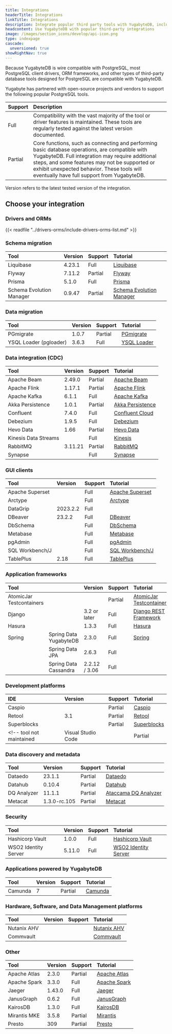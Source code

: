 ```yaml
---
title: Integrations
headerTitle: Integrations
linkTitle: Integrations
description: Integrate popular third party tools with YugabyteDB, including Presto, Prisma, Sequelize, Spring, Flyway, Django, Hasura, Kafka.
headcontent: Use YugabyteDB with popular third-party integrations
image: /images/section_icons/develop/api-icon.png
type: indexpage
cascade:
  unversioned: true
showRightNav: true
---
```


Because YugabyteDB is wire compatible with PostgreSQL, most PostgreSQL client drivers, ORM frameworks, and other types of third-party database tools designed for PostgreSQL are compatible with YugabyteDB.

Yugabyte has partnered with open-source projects and vendors to support the following popular PostgreSQL tools.

| Support | Description |
| :--- | :--- |
| Full    | Compatibility with the vast majority of the tool or driver features is maintained. These tools are regularly tested against the latest version documented. |
| Partial | Core functions, such as connecting and performing basic database operations, are compatible with YugabyteDB. Full integration may require additional steps, and some features may not be supported or exhibit unexpected behavior. These tools will eventually have full support from YugabyteDB. |

Version refers to the latest tested version of the integration.

## Choose your integration

### Drivers and ORMs

{{< readfile "../drivers-orms/include-drivers-orms-list.md" >}}

### Schema migration

| Tool      | Version | Support | Tutorial |
| :-------- | :------ | :------ | :------- |
| Liquibase | 4.23.1  | Full    | [Liquibase](liquibase/) |
| Flyway    | 7.11.2  | Partial | [Flyway](flyway/) |
| Prisma    | 5.1.0   | Full    | [Prisma](prisma/) |
| Schema Evolution Manager | 0.9.47 | Partial | [Schema Evolution Manager](schema-evolution-mgr/) |

### Data migration

| Tool      | Version | Support | Tutorial |
| :---------| :------ | :------ | :------- |
| PGmigrate | 1.0.7   | Partial | [PGmigrate](pgmigrate/) |
| YSQL Loader (pgloader) | 3.6.3 | Full | [YSQL Loader](ysql-loader/) |

### Data integration (CDC)

| Tool           | Version | Support | Tutorial |
| :------------- | :------ | :------ | :------- |
| Apache Beam    | 2.49.0  | Partial | [Apache Beam](apache-beam/) |
| Apache Flink   | 1.17.1  | Partial | [Apache Flink](apache-flink/) |
| Apache Kafka   | 6.1.1   | Full | [Apache Kafka](apache-kafka/) |
| Akka Persistence | 1.0.1 | Partial | [Akka Persistence](akka-ysql/) |
| Confluent      | 7.4.0   | Full | [Confluent Cloud](../explore/change-data-capture/cdc-tutorials/cdc-confluent-cloud/) |
| Debezium       | 1.9.5   | Full | [Debezium](cdc/debezium/) |
| Hevo Data      | 1.66    | Partial | [Hevo Data](hevodata/) |
| Kinesis Data Streams |   | Full | [Kinesis](kinesis/) |
| RabbitMQ       | 3.11.21 | Partial | [RabbitMQ](rabbitmq/) |
| Synapse        |         | Full | [Synapse](../explore/change-data-capture/cdc-tutorials/cdc-azure-event-hub/) |

### GUI clients

| Tool            | Version | Support | Tutorial |
| :-------------- | :------ | :------ | :------- |
| Apache Superset |         | Full    | [Apache Superset](../tools/superset/) |
| Arctype         |         | Full    | [Arctype](../tools/arctype/) |
| DataGrip        | 2023.2.2 | Full   |  |
| DBeaver         | 23.2.2  | Full    | [DBeaver](../tools/dbeaver-ysql/) |
| DbSchema        |         | Full    | [DbSchema](../tools/dbschema/) |
| Metabase        |         | Full    | [Metabase](../tools/metabase/) |
| pgAdmin         |         | Full    | [pgAdmin](../tools/pgadmin/) |
| SQL Workbench/J |         | Full    | [SQL Workbench/J](../tools/sql-workbench/) |
| TablePlus       | 2.18    | Full    | [TablePlus](../tools/tableplus/) |

### Application frameworks

| Tool        |      | Version      | Support | Tutorial |
| :---------- | :--- | :----------- | :------ | :------- |
| AtomicJar Testcontainers | | | Partial | [AtomicJar Testcontainers](atomicjar/) |
| Django | | 3.2 or later | Full | [Django REST Framework](django-rest-framework/) |
| Hasura | | 1.3.3        | Full | [Hasura](hasura/) |
| Spring | Spring Data YugabyteDB | 2.3.0          | Full | [Spring](spring-framework/) |
|        | Spring Data JPA        | 2.6.3          | Full |  |
|        | Spring Data Cassandra  | 2.2.12 / 3.06  | Full |  |

### Development platforms

| IDE         | Version | Support | Tutorial |
| :---------- | :------ | :------ | :------- |
| Caspio      |         | Partial | [Caspio](caspio/) |
| Retool      | 3.1     | Partial | [Retool](retool/) |
| Superblocks |         | Partial | [Superblocks](superblocks/) |
<!-- tool not maintained | Visual Studio Code |  | Partial | [Cassandra Workbench](../tools/visualstudioworkbench/) | -->

### Data discovery and metadata

| Tool        | Version      | Support | Tutorial |
| :---------- | :----------- | :------ | :------- |
| Dataedo     | 23.1.1       | Partial | [Dataedo](dataedo/) |
| Datahub     | 0.10.4      | Partial | [Datahub](datahub/) |
| DQ Analyzer | 11.1.1       | Partial | [Ataccama DQ Analyzer](ataccama/) |
| Metacat     | 1.3.0-rc.105 | Partial | [Metacat](metacat/) |

### Security

| Tool    | Version | Support | Tutorial |
| :------ | :------ | :------ | :------- |
| Hashicorp Vault      | 1.0.0  | Full | [Hashicorp Vault](hashicorp-vault/) |
| WSO2 Identity Server | 5.11.0 | Full | [WSO2 Identity Server](wso2/) |

### Applications powered by YugabyteDB

| Tool    | Version | Support | Tutorial |
| :------ | :------ | :------ | :------- |
| Camunda | 7       | Partial | [Camunda](camunda/) |

### Hardware, Software, and Data Management platforms

| Tool    | Version | Support | Tutorial |
| :------ | :------ | :------ | :------- |
| Nutanix AHV |        |  | [Nutanix AHV](nutanix-ahv/) |
| Commvault | | | [Commvault](commvault/)

### Other

| Tool         | Version | Support | Tutorial |
| :----------- | :------ | :------ | :------- |
| Apache Atlas | 2.3.0   | Partial | [Apache Atlas](atlas-ycql/) |
| Apache Spark | 3.3.0   | Full    | [Apache Spark](apache-spark/) |
| Jaeger       | 1.43.0  | Full    | [Jaeger](jaeger/) |
| JanusGraph   | 0.6.2   | Full    | [JanusGraph](janusgraph/) |
| KairosDB     | 1.3.0   | Full    | [KairosDB](kairosdb/) |
| Mirantis MKE | 3.5.8   | Partial | [Mirantis](mirantis/) |
| Presto       | 309     | Partial | [Presto](presto/) |

<!--
<ul class="nav yb-pills">

  <li>
    <a href="akka-ysql/">
      <img src="/images/section_icons/develop/ecosystem/akka-icon.png">
      Akka Persistence
    </a>
  </li>

  <li>
    <a href="atlas-ycql/">
      <img src="/images/section_icons/develop/ecosystem/atlas-icon.png">
      Apache Atlas
    </a>
  </li>
  <li>
    <a href="apache-beam/">
      <img src="/images/section_icons/develop/ecosystem/beam.png">
      Apache Beam
    </a>
  </li>
  <li>
    <a href="apache-flink/">
      <img src="/images/section_icons/develop/ecosystem/apache-flink.png">
      Apache Flink
    </a>
  </li>

  <li>
    <a href="apache-kafka/">
      <img src="/images/section_icons/develop/ecosystem/apache-kafka-icon.png">
      Apache Kafka
    </a>
  </li>

  <li>
    <a href="apache-spark/">
      <img src="/images/section_icons/develop/ecosystem/apache-spark.png">
      Apache Spark
    </a>
  </li>

  <li>
    <a href="ataccama/">
      <img src="/images/section_icons/develop/ecosystem/ataccama.png">
      Ataccama DQ Analyzer
    </a>
  </li>

  <li>
    <a href="atomicjar/">
      <img src="/images/section_icons/develop/ecosystem/atomicjar-icon.png">
      AtomicJar Testcontainers
    </a>
  </li>

  <li>
    <a href="camunda/">
      <img src="/images/section_icons/develop/ecosystem/camunda.png">
      Camunda
    </a>
  </li>

  <li>
    <a href="caspio/">
      <img src="/images/section_icons/develop/ecosystem/caspio.png">
      Caspio
    </a>
  </li>

   <li>
    <a href="datahub/">
      <img src="/images/section_icons/develop/ecosystem/datahub.png">
      Datahub
    </a>
  </li>

  <li>
    <a href="dataedo/">
      <img src="/images/section_icons/develop/ecosystem/dataedo.png">
      Dataedo
    </a>
  </li>

  <li>
    <a href="cdc/debezium/">
      <img src="/images/section_icons/develop/ecosystem/debezium.png">
      Debezium
    </a>
  </li>

  <li>
    <a href="django-rest-framework/">
      <img src="/images/section_icons/develop/ecosystem/django-icon.png">
      Django
    </a>
  </li>

  <li>
    <a href="flyway/">
      <img src="/images/section_icons/develop/ecosystem/flyway.png">
      Flyway
    </a>
  </li>

  <li>
    <a href="gorm/">
      <img src="/images/section_icons/develop/ecosystem/gorm-icon.png">
      GORM
    </a>
  </li>

  <li>
    <a href="hashicorp-vault/">
      <img src="/images/section_icons/develop/ecosystem/hashicorp-vault.png">
      Hashicorp Vault
    </a>
  </li>
  <li>
    <a href="hasura/">
      <img src="/images/section_icons/develop/ecosystem/hasura.png">
      Hasura
    </a>
  </li>

   <li>
    <a href="hevodata/">
      <img src="/images/section_icons/develop/ecosystem/hevodata.png">
      Hevo Data
    </a>
  </li>

  <li>
    <a href="jaeger/">
      <img src="/images/section_icons/develop/ecosystem/jaeger.png">
      Jaeger
    </a>
  </li>
  <li>
    <a href="janusgraph/">
      <img src="/images/section_icons/develop/ecosystem/janusgraph.png">
      JanusGraph
    </a>
  </li>

  <li>
    <a href="kairosdb/">
      <img src="/images/section_icons/develop/ecosystem/kairosdb.png">
      KairosDB
    </a>
  </li>

  <li>
    <a href="kinesis/">
      <img src="/images/section_icons/develop/ecosystem/kinesis.png">
      Kinesis Data Streams
    </a>
  </li>

  <li>
    <a href="liquibase/">
      <img src="/images/section_icons/develop/ecosystem/liquibase.png">
      Liquibase
    </a>
  </li>

  <li>
    <a href="metabase/">
      <img src="/images/section_icons/develop/ecosystem/metabase.png">
      Metabase
    </a>
  </li>

  <li>
    <a href="metacat/">
      <img src="/images/section_icons/develop/ecosystem/metacat.png">
      Metacat
    </a>
  </li>

   <li>
    <a href="mirantis/">
      <img src="/images/section_icons/develop/ecosystem/mirantis.png">
      Mirantis MKE
    </a>
  </li>
   <li>
    <a href="pgmigrate/">
      <img src="/images/section_icons/develop/ecosystem/pgmigrate.png">
      PGmigrate
    </a>
  </li>
  <li>
    <a href="presto/">
      <img src="/images/section_icons/develop/ecosystem/presto-icon.png">
      Presto
    </a>
  </li>

  <li>
    <a href="prisma/">
      <img src="/images/develop/graphql/prisma/prisma.png">
      Prisma
    </a>
  </li>

  <li>
    <a href="rabbitmq/">
      <img src="/images/section_icons/develop/ecosystem/rabbitmq.png">
      RabbitMQ
    </a>
  </li>

  <li>
    <a href="retool/">
      <img src="/images/section_icons/develop/ecosystem/retool.png">
      Retool
    </a>
  </li>

  <li>
    <a href="schema-evolution-mgr/">
      Schema Evolution Manager
    </a>
  </li>

  <li>
    <a href="sequelize/">
      <img src="/images/section_icons/develop/ecosystem/sequelize.png">
      Sequelize
    </a>
  </li>

  <li>
    <a href="spring-framework/">
      <img src="/images/section_icons/develop/ecosystem/spring.png">
      Spring
    </a>
  </li>

  <li>
    <a href="sqlalchemy/">
      <img src="/images/section_icons/develop/ecosystem/sqlalchemy.png">
      SQLAlchemy
    </a>
  </li>

  <li>
    <a href="superblocks/">
      <img src="/images/section_icons/develop/ecosystem/superblocks.png">
      Superblocks
    </a>
  </li>

  <li>
    <a href="wso2/">
      <img src="/images/section_icons/develop/ecosystem/wso2.png">
      WSO2 Identity Server
    </a>
  </li>

  <li>
    <a href="ysql-loader/">
      <i class="icon-postgres"></i>
      YSQL Loader
    </a>
  </li>

</ul>
-->

